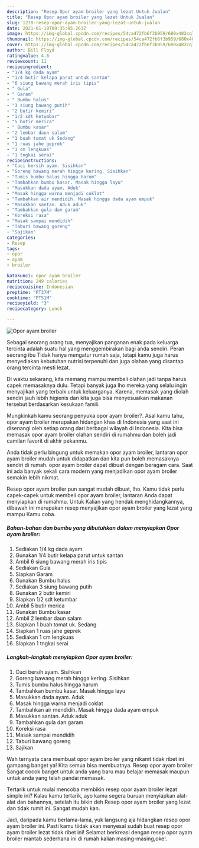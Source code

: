 ```yaml
---
description: "Resep Opor ayam broiler yang lezat Untuk Jualan"
title: "Resep Opor ayam broiler yang lezat Untuk Jualan"
slug: 1278-resep-opor-ayam-broiler-yang-lezat-untuk-jualan
date: 2021-01-10T09:35:05.263Z
image: https://img-global.cpcdn.com/recipes/54ca472fb6f3b959/680x482cq70/opor-ayam-broiler-foto-resep-utama.jpg
thumbnail: https://img-global.cpcdn.com/recipes/54ca472fb6f3b959/680x482cq70/opor-ayam-broiler-foto-resep-utama.jpg
cover: https://img-global.cpcdn.com/recipes/54ca472fb6f3b959/680x482cq70/opor-ayam-broiler-foto-resep-utama.jpg
author: Bill Floyd
ratingvalue: 4.6
reviewcount: 11
recipeingredient:
- "1/4 kg dada ayam"
- "1/4 butir kelapa parut untuk santan"
- "6 siung bawang merah iris tipis"
- " Gula"
- " Garam"
- " Bumbu halus"
- "3 siung bawang putih"
- "2 butir kemiri"
- "1/2 sdt ketumbar"
- "5 butir merica"
- " Bumbu kasar"
- "2 lembar daun salam"
- "1 buah tomat uk Sedang"
- "1 ruas jahe geprek"
- "1 cm lengkuas"
- "1 tngkai serai"
recipeinstructions:
- "Cuci bersih ayam. Sisihkan"
- "Goreng bawang merah hingga kering. Sisihkan"
- "Tumis bumbu halus hingga harum"
- "Tambahkan bumbu kasar. Masak hingga layu"
- "Masukkan dada ayam. Aduk"
- "Masak hingga warna menjadi coklat"
- "Tambahkan air mendidih. Masak hingga dada ayam empuk"
- "Masukkan santan. Aduk aduk"
- "Tambahkan gula dan garam"
- "Koreksi rasa"
- "Masak sampai mendidih"
- "Taburi bawang goreng"
- "Sajikan"
categories:
- Resep
tags:
- opor
- ayam
- broiler

katakunci: opor ayam broiler 
nutrition: 249 calories
recipecuisine: Indonesian
preptime: "PT37M"
cooktime: "PT51M"
recipeyield: "3"
recipecategory: Lunch

---
```



![Opor ayam broiler](https://img-global.cpcdn.com/recipes/54ca472fb6f3b959/680x482cq70/opor-ayam-broiler-foto-resep-utama.jpg)

Sebagai seorang orang tua, menyajikan panganan enak pada keluarga tercinta adalah suatu hal yang menggembirakan bagi anda sendiri. Peran seorang ibu Tidak hanya mengatur rumah saja, tetapi kamu juga harus menyediakan kebutuhan nutrisi terpenuhi dan juga olahan yang disantap orang tercinta mesti lezat.

Di waktu  sekarang, kita memang mampu membeli olahan jadi tanpa harus capek memasaknya dulu. Tetapi banyak juga lho mereka yang selalu ingin menyajikan yang terbaik untuk keluarganya. Karena, memasak yang diolah sendiri jauh lebih higienis dan kita juga bisa menyesuaikan makanan tersebut berdasarkan kesukaan famili. 



Mungkinkah kamu seorang penyuka opor ayam broiler?. Asal kamu tahu, opor ayam broiler merupakan hidangan khas di Indonesia yang saat ini disenangi oleh setiap orang dari berbagai wilayah di Indonesia. Kita bisa memasak opor ayam broiler olahan sendiri di rumahmu dan boleh jadi camilan favorit di akhir pekanmu.

Anda tidak perlu bingung untuk memakan opor ayam broiler, lantaran opor ayam broiler mudah untuk didapatkan dan kita pun boleh memasaknya sendiri di rumah. opor ayam broiler dapat dibuat dengan beragam cara. Saat ini ada banyak sekali cara modern yang menjadikan opor ayam broiler semakin lebih nikmat.

Resep opor ayam broiler pun sangat mudah dibuat, lho. Kamu tidak perlu capek-capek untuk membeli opor ayam broiler, lantaran Anda dapat menyiapkan di rumahmu. Untuk Kalian yang hendak menghidangkannya, dibawah ini merupakan resep menyajikan opor ayam broiler yang lezat yang mampu Kamu coba.

<!--inarticleads1-->

##### Bahan-bahan dan bumbu yang dibutuhkan dalam menyiapkan Opor ayam broiler:

1. Sediakan 1/4 kg dada ayam
1. Gunakan 1/4 butir kelapa parut untuk santan
1. Ambil 6 siung bawang merah iris tipis
1. Sediakan  Gula
1. Siapkan  Garam
1. Gunakan  Bumbu halus
1. Sediakan 3 siung bawang putih
1. Gunakan 2 butir kemiri
1. Siapkan 1/2 sdt ketumbar
1. Ambil 5 butir merica
1. Gunakan  Bumbu kasar
1. Ambil 2 lembar daun salam
1. Siapkan 1 buah tomat uk. Sedang
1. Siapkan 1 ruas jahe geprek
1. Sediakan 1 cm lengkuas
1. Siapkan 1 tngkai serai




<!--inarticleads2-->

##### Langkah-langkah menyiapkan Opor ayam broiler:

1. Cuci bersih ayam. Sisihkan
1. Goreng bawang merah hingga kering. Sisihkan
1. Tumis bumbu halus hingga harum
1. Tambahkan bumbu kasar. Masak hingga layu
1. Masukkan dada ayam. Aduk
1. Masak hingga warna menjadi coklat
1. Tambahkan air mendidih. Masak hingga dada ayam empuk
1. Masukkan santan. Aduk aduk
1. Tambahkan gula dan garam
1. Koreksi rasa
1. Masak sampai mendidih
1. Taburi bawang goreng
1. Sajikan




Wah ternyata cara membuat opor ayam broiler yang nikamt tidak ribet ini gampang banget ya! Kita semua bisa membuatnya. Resep opor ayam broiler Sangat cocok banget untuk anda yang baru mau belajar memasak maupun untuk anda yang telah pandai memasak.

Tertarik untuk mulai mencoba membikin resep opor ayam broiler lezat simple ini? Kalau kamu tertarik, ayo kamu segera buruan menyiapkan alat-alat dan bahannya, setelah itu bikin deh Resep opor ayam broiler yang lezat dan tidak rumit ini. Sangat mudah kan. 

Jadi, daripada kamu berlama-lama, yuk langsung aja hidangkan resep opor ayam broiler ini. Pasti kamu tiidak akan menyesal sudah buat resep opor ayam broiler lezat tidak ribet ini! Selamat berkreasi dengan resep opor ayam broiler mantab sederhana ini di rumah kalian masing-masing,oke!.

